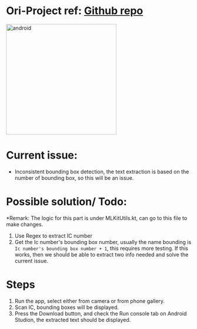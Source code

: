 # Ori-Project ref: [Github repo](https://github.com/Kuhaneswaran/Text-Recognition?ref=androidexample365.com)


<img src="https://user-images.githubusercontent.com/41557821/135852968-6fe6e572-0246-4623-a7ea-50dfe5b47947.jpg" alt="android" width="300"/>

# Current issue: 
- Inconsistent bounding box detection, the text extraction is based on the number of bounding box, so this will be an issue. 

# Possible solution/ Todo: 
*Remark: The logic for this part is under MLKitUtils.kt, can go to this file to make changes. 
1. Use Regex to extract IC number 
2. Get the Ic number's bounding box number, usually the name bounding is `Ic number's bounding box number + 1`, this requires more testing. If this works, then we should be able to extract two info needed and solve the current issue. 

# Steps 
1. Run the app, select either from camera or from phone gallery. 
2. Scan IC, bounding boxes will be displayed. 
3. Press the Download button, and check the Run console tab on Android Studion, the extracted text should be displayed. 

